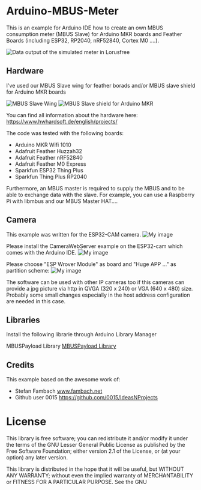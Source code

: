 # Arduino-MBUS-Meter

This is an example for Arduino IDE how to create an own MBUS consumption meter (MBUS Slave) for Arduino MKR boards and Feather Boards (including ESP32, RP2040, nRF52840, Cortex M0 ....).


![Data output of the simulated meter in Lorusfree](https://user-images.githubusercontent.com/3049858/263453247-d6c13182-0374-48ee-8505-16257cd2addd.jpg)



## Hardware 

I've used our MBUS Slave wing for feather borads and/or MBUS slave shield for Arduino MKR boards

![MBUS Slave Wing](https://user-images.githubusercontent.com/3049858/263453696-eaf3f158-7afa-4ac2-a786-6002ce8581bb.jpg)  ![MBUS Slave shield for Arduino MKR](https://user-images.githubusercontent.com/3049858/263453696-eaf3f158-7afa-4ac2-a786-6002ce8581bb.jpg)

You can find all information about the hardware here:
https://www.hwhardsoft.de/english/projects/

The code was tested with the following boards:

* Arduino MKR Wifi 1010
* Adafruit Feather Huzzah32
* Adafruit Feather nRF52840
* Adafruit Feather M0 Express
* Sparkfun ESP32 Thing Plus
* Sparkfun Thing Plus RP2040

Furthermore, an MBUS master is required to supply the MBUS and to be able to exchange data with the slave. For example, you can use a Raspberry Pi with libmbus and our MBUS Master HAT....


## Camera

This example was written for the ESP32-CAM camera. 
![My image](https://user-images.githubusercontent.com/3049858/105034491-d8c04300-5a59-11eb-9577-a203aa188705.jpg)

Please install the CameraWebServer example on the ESP32-cam which comes with the Arduino IDE.
![My image](https://user-images.githubusercontent.com/3049858/105033964-1c667d00-5a59-11eb-9af5-de14a0812b04.jpg)

Please choose "ESP Wrover Module" as board and "Huge APP ..." as partition scheme:
![My image](https://user-images.githubusercontent.com/3049858/105033944-17093280-5a59-11eb-8acb-c223c089b0b0.jpg)


The software can be used with other IP cameras too if this cameras can provide a jpg picture via http in QVGA (320 x 240) or VGA (640 x 480) size. Probably some small changes especially in the host address configuration are needed in this case.


## Libraries

Install the following librarie through Arduino Library Manager

MBUSPayload Library [MBUSPayload Library](https://github.com/AllWize/mbus-payload)



## Credits 

This example based on the awesome work of:

* Stefan Fambach    www.fambach.net
* Github user 0015  https://github.com/0015/IdeasNProjects




# License

This library is free software; you can redistribute it and/or
modify it under the terms of the GNU Lesser General Public
License as published by the Free Software Foundation; either
version 2.1 of the License, or (at your option) any later version.

This library is distributed in the hope that it will be useful,
but WITHOUT ANY WARRANTY; without even the implied warranty of
MERCHANTABILITY or FITNESS FOR A PARTICULAR PURPOSE.  See the GNU
